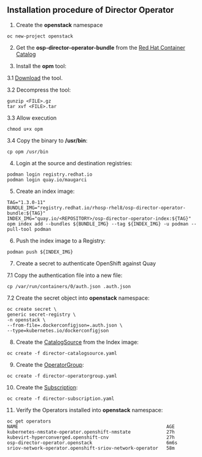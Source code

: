 ## Installation procedure of Director Operator

1. Create the **openstack** namespace

```
oc new-project openstack
```

2. Get the **osp-director-operator-bundle** from the [Red Hat Container Catalog](https://catalog.redhat.com/software/containers/search)

3. Install the **opm** tool:

3.1 [Download](https://console.redhat.com/openshift/downloads) the tool.

3.2 Decompress the tool:

```
gunzip <FILE>.gz
tar xvf <FILE>.tar
```

3.3 Allow execution

```
chmod u+x opm
```

3.4 Copy the binary to **/usr/bin**:

```
cp opm /usr/bin
```

4. Login at the source and destination registries:

```
podman login registry.redhat.io
podman login quay.io/maugarci
```

5. Create an index image:

```
TAG="1.3.0-11"
BUNDLE_IMG="registry.redhat.io/rhosp-rhel8/osp-director-operator-bundle:${TAG}"
INDEX_IMG="quay.io/<REPOSITORY>/osp-director-operator-index:${TAG}"
opm index add --bundles ${BUNDLE_IMG} --tag ${INDEX_IMG} -u podman --pull-tool podman
```

6. Push the index image to a Registry:

```
podman push ${INDEX_IMG}
```

7. Create a secret to authenticate OpenShift against Quay

7.1 Copy the authentication file into a new file:

```
cp /var/run/containers/0/auth.json .auth.json
```

7.2 Create the secret object into **openstack** namespace:

```
oc create secret \
generic secret-registry \
-n openstack \
--from-file=.dockerconfigjson=.auth.json \
--type=kubernetes.io/dockerconfigjson
```

8. Create the [CatalogSource](director-catalogsource.yaml) from the Index image:

```
oc create -f director-catalogsource.yaml
```

9. Create the [OperatorGroup](director-operatorgroup.yaml):  

```
oc create -f director-operatorgroup.yaml
```

10. Create the [Subscription](director-subscription.yaml):

```
oc create -f director-subscription.yaml
```

11. Verify the Operators installed into **openstack** namespace:

```
oc get operators
NAME                                                      AGE
kubernetes-nmstate-operator.openshift-nmstate             27h
kubevirt-hyperconverged.openshift-cnv                     27h
osp-director-operator.openstack                           6m6s
sriov-network-operator.openshift-sriov-network-operator   58m
```
